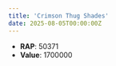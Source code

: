 ```yaml
---
title: 'Crimson Thug Shades'
date: 2025-08-05T00:00:00Z
---
```

- **RAP**: 50371
- **Value**: 1700000
